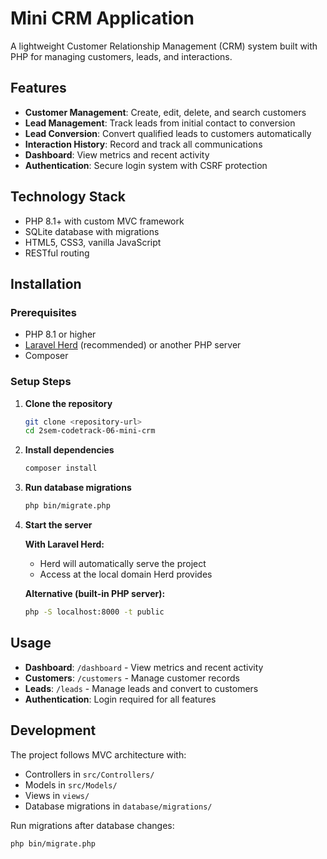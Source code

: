 # Mini CRM Application

A lightweight Customer Relationship Management (CRM) system built with PHP for managing customers, leads, and interactions.

## Features

- **Customer Management**: Create, edit, delete, and search customers
- **Lead Management**: Track leads from initial contact to conversion
- **Lead Conversion**: Convert qualified leads to customers automatically
- **Interaction History**: Record and track all communications
- **Dashboard**: View metrics and recent activity
- **Authentication**: Secure login system with CSRF protection

## Technology Stack

- PHP 8.1+ with custom MVC framework
- SQLite database with migrations
- HTML5, CSS3, vanilla JavaScript
- RESTful routing

## Installation

### Prerequisites
- PHP 8.1 or higher
- [Laravel Herd](https://herd.laravel.com/) (recommended) or another PHP server
- Composer

### Setup Steps

1. **Clone the repository**
   ```bash
   git clone <repository-url>
   cd 2sem-codetrack-06-mini-crm
   ```

2. **Install dependencies**
   ```bash
   composer install
   ```

3. **Run database migrations**
   ```bash
   php bin/migrate.php
   ```

4. **Start the server**
   
   **With Laravel Herd:**
   - Herd will automatically serve the project
   - Access at the local domain Herd provides
   
   **Alternative (built-in PHP server):**
   ```bash
   php -S localhost:8000 -t public
   ```

## Usage

- **Dashboard**: `/dashboard` - View metrics and recent activity
- **Customers**: `/customers` - Manage customer records
- **Leads**: `/leads` - Manage leads and convert to customers
- **Authentication**: Login required for all features

## Development

The project follows MVC architecture with:
- Controllers in `src/Controllers/`
- Models in `src/Models/`
- Views in `views/`
- Database migrations in `database/migrations/`

Run migrations after database changes:
```bash
php bin/migrate.php
```
